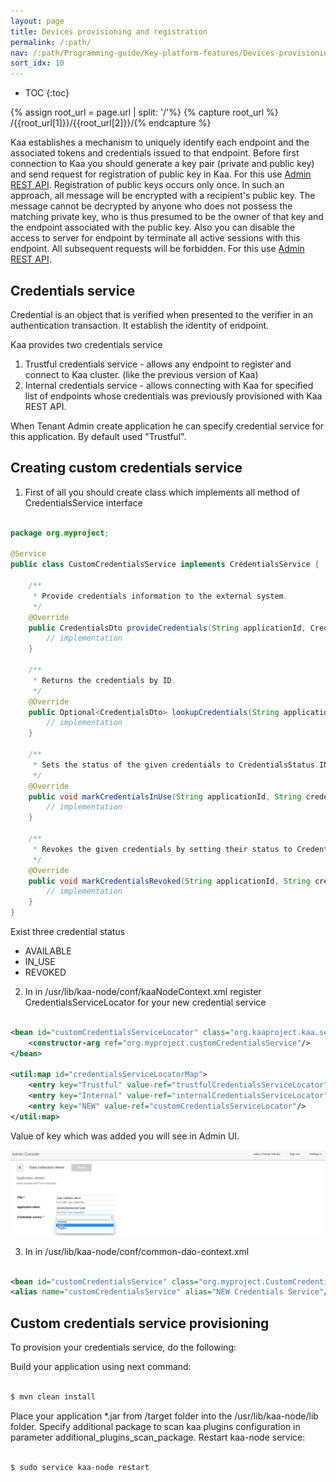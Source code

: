 ```yaml
---
layout: page
title: Devices provisioning and registration
permalink: /:path/
nav: /:path/Programming-guide/Key-platform-features/Devices-provisioning-and-registration/
sort_idx: 10
---
```


* TOC
{:toc}

{% assign root_url = page.url | split: '/'%}
{% capture root_url  %} /{{root_url[1]}}/{{root_url[2]}}/{% endcapture %}

Kaa establishes a mechanism to uniquely identify each endpoint and the associated tokens and credentials issued to that endpoint.
Before first connection to Kaa you should generate a key pair (private and public key) and send request for registration of public key in Kaa. 
For this use [Admin REST API]({{root_url}}Programming-guide/Server-REST-APIs/#TODO).
Registration of public keys occurs only once. In such an approach, all message will be encrypted with a recipient's public key. 
The message cannot be decrypted by anyone who does not possess the matching private key, who is thus presumed to be the owner of that key and the endpoint associated with the public key. 
Also you can disable the access to server for endpoint by terminate all active sessions with this endpoint. All subsequent requests will be forbidden.
For this use [Admin REST API]({{root_url}}Programming-guide/Server-REST-APIs/#TODO).

## Credentials service

Credential is an object that is verified when presented to the verifier in an authentication transaction. 
It establish the identity of endpoint. 

Kaa provides two credentials service

1. Trustful credentials service -  allows any endpoint to register and connect to Kaa cluster. (like the previous version of Kaa)
2. Internal credentials service -  allows connecting with Kaa for specified list of endpoints whose credentials was previously provisioned with Kaa REST API.

When Tenant Admin create application he can specify credential service for this application. By default used "Trustful".

## Creating custom credentials service

1. First of all you should create class which implements all method of CredentialsService interface

```java

package org.myproject;

@Service
public class CustomCredentialsService implements CredentialsService {

    /**
     * Provide credentials information to the external system.
     */
    @Override
    public CredentialsDto provideCredentials(String applicationId, CredentialsDto credentials) throws CredentialsServiceException {
        // implementation
    }

    /**
     * Returns the credentials by ID.
     */
    @Override
    public Optional<CredentialsDto> lookupCredentials(String applicationId, String credentialsId) throws CredentialsServiceException {
        // implementation
    }

    /**
     * Sets the status of the given credentials to CredentialsStatus.IN_USE
     */
    @Override
    public void markCredentialsInUse(String applicationId, String credentialsId) throws CredentialsServiceException {
        // implementation
    }

    /**
     * Revokes the given credentials by setting their status to CredentialsStatus.REVOKED
     */
    @Override
    public void markCredentialsRevoked(String applicationId, String credentialsId) throws CredentialsServiceException {
        // implementation
    }
}

```

Exist three credential status

* AVAILABLE
* IN_USE
* REVOKED

2. In in /usr/lib/kaa-node/conf/kaaNodeContext.xml register CredentialsServiceLocator for your new credential service 

```xml

<bean id="customCredentialsServiceLocator" class="org.kaaproject.kaa.server.node.service.credentials.InternalCredentialsServiceLocator">
    <constructor-arg ref="org.myproject.customCredentialsService"/>
</bean>
    
<util:map id="credentialsServiceLocatorMap">
    <entry key="Trustful" value-ref="trustfulCredentialsServiceLocator"/>
    <entry key="Internal" value-ref="internalCredentialsServiceLocator"/>
    <entry key="NEW" value-ref="customCredentialsServiceLocator"/>                          
</util:map>

```

Value of key which was added you will see in Admin UI.

![credential](credential.png)

3. In in /usr/lib/kaa-node/conf/common-dao-context.xml

```xml

<bean id="customCredentialsService" class="org.myproject.CustomCredentialsService"/>
<alias name="customCredentialsService" alias="NEW Credentials Service"/>

```

##  Custom credentials service provisioning

To provision your credentials service, do the following:

Build your application using next command: 

```bash

$ mvn clean install

```

Place your application *.jar from /target folder into the /usr/lib/kaa-node/lib folder.
Specify additional package to scan kaa plugins configuration in parameter additional_plugins_scan_package.
Restart kaa-node service: 

```bash

$ sudo service kaa-node restart

```